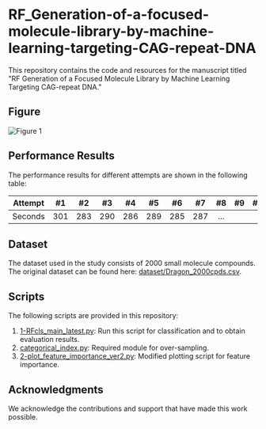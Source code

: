 # RF_Generation-of-a-focused-molecule-library-by-machine-learning-targeting-CAG-repeat-DNA

This repository contains the code and resources for the manuscript titled "RF Generation of a Focused Molecule Library by Machine Learning Targeting CAG-repeat DNA."

## Figure

![Figure 1](https://github.com/chen26sanken/RF_Generation-of-a-focused-molecule-library-by-machine-learning-targeting-CAG-repeat-DNA/assets/141697122/edf39299-bb11-48ee-adfd-59ce86e6fb8a)

## Performance Results

The performance results for different attempts are shown in the following table:

| Attempt | #1 | #2 | #3 | #4 | #5 | #6 | #7 | #8 | #9 | #10 | #11 | #12 |
| :---: | :---: | :---: | :---: | :---: | :---: | :---: | :---: | :---: | :---: | :---: | :---: | :---: |
| Seconds | 301 | 283 | 290 | 286 | 289 | 285 | 287 | ... |

## Dataset

The dataset used in the study consists of 2000 small molecule compounds. The original dataset can be found here: [dataset/Dragon_2000cpds.csv](dataset/Dragon_2000cpds.csv).

## Scripts

The following scripts are provided in this repository:

1. [1-RFcls_main_latest.py](1-RFcls_main_latest.py): Run this script for classification and to obtain evaluation results.
2. [categorical_index.py](categorical_index.py): Required module for over-sampling.
3. [2-plot_feature_importance_ver2.py](2-plot_feature_importance_ver2.py): Modified plotting script for feature importance.

## Acknowledgments

We acknowledge the contributions and support that have made this work possible.
